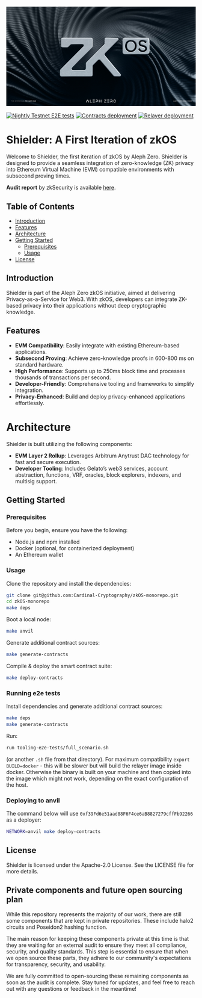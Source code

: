 [![LOGO][logo]][aleph-homepage]

[![Nightly Testnet E2E tests][nightly-tests-badge]][nightly-tests]
[![Contracts deployment][contracts-deployment-badge]][contracts-deployment]
[![Relayer deployment][relayer-deployment-badge]][relayer-deployment]

# Shielder: A First Iteration of zkOS

Welcome to Shielder, the first iteration of zkOS by Aleph Zero.
Shielder is designed to provide a seamless integration of zero-knowledge (ZK) privacy into Ethereum Virtual Machine (EVM) compatible environments with subsecond proving times.

**Audit report** by zkSecurity is available [here](https://reports.zksecurity.xyz/reports/aleph-zero-shielder/).

## Table of Contents

- [Introduction](#introduction)
- [Features](#features)
- [Architecture](#architecture)
- [Getting Started](#getting-started)
  - [Prerequisites](#prerequisites)
  - [Usage](#usage)
- [License](#license)

## Introduction

Shielder is part of the Aleph Zero zkOS initiative, aimed at delivering Privacy-as-a-Service for Web3. With zkOS, developers can integrate ZK-based privacy into their applications without deep cryptographic knowledge.

## Features

- **EVM Compatibility**: Easily integrate with existing Ethereum-based applications.
- **Subsecond Proving**: Achieve zero-knowledge proofs in 600-800 ms on standard hardware.
- **High Performance**: Supports up to 250ms block time and processes thousands of transactions per second.
- **Developer-Friendly**: Comprehensive tooling and frameworks to simplify integration.
- **Privacy-Enhanced**: Build and deploy privacy-enhanced applications effortlessly.

# Architecture

Shielder is built utilizing the following components:

- **EVM Layer 2 Rollup**: Leverages Arbitrum Anytrust DAC technology for fast and secure execution.
- **Developer Tooling**: Includes Gelato’s web3 services, account abstraction, functions, VRF, oracles, block explorers, indexers, and multisig support.

## Getting Started

### Prerequisites

Before you begin, ensure you have the following:

- Node.js and npm installed
- Docker (optional, for containerized deployment)
- An Ethereum wallet

### Usage

Clone the repository and install the dependencies:

```bash
git clone git@github.com:Cardinal-Cryptography/zkOS-monorepo.git
cd zkOS-monorepo
make deps
```

Boot a local node:

```bash
make anvil
```

Generate additional contract sources:

```bash
make generate-contracts
```

Compile & deploy the smart contract suite:

```bash
make deploy-contracts
```

### Running e2e tests

Install dependencies and generate additional contract sources:

```bash
make deps
make generate-contracts
```

Run:

```bash
run tooling-e2e-tests/full_scenario.sh
```

(or another `.sh` file from that directory). For maximum compatibility `export BUILD=docker` - this will be slower but
will build the relayer image inside docker. Otherwise the binary is built on your machine and then copied into the image
which might not work, depending on the exact configuration of the host.

### Deploying to anvil

The command below will use `0xf39Fd6e51aad88F6F4ce6aB8827279cffFb92266` as a deployer:

```bash
NETWORK=anvil make deploy-contracts
```

## License

Shielder is licensed under the Apache-2.0 License. See the LICENSE file for more details.

## Private components and future open sourcing plan
While this repository represents the majority of our work, there are still some components that are kept in private repositories.
These include halo2 circuits and Poseidon2 hashing function.

The main reason for keeping these components private at this time is that they are waiting for an external audit to ensure they meet all compliance, security, and quality standards.
This step is essential to ensure that when we open source these parts, they adhere to our community's expectations for transparency, security, and usability.

We are fully committed to open-sourcing these remaining components as soon as the audit is complete. Stay tuned for updates, and feel free to reach out with any questions or feedback in the meantime!

[aleph-homepage]: https://alephzero.org
[logo]: logo.png
[contracts-deployment]: https://github.com/Cardinal-Cryptography/zkOS-monorepo/actions/workflows/manual-deploy-contract.yml
[contracts-deployment-badge]: https://github.com/Cardinal-Cryptography/zkOS-monorepo/actions/workflows/manual-deploy-contract.yml/badge.svg
[relayer-deployment]: https://github.com/Cardinal-Cryptography/zkOS-monorepo/actions/workflows/testnet-stage-build-and-deploy-shielder-relayer.yml
[relayer-deployment-badge]: https://github.com/Cardinal-Cryptography/zkOS-monorepo/actions/workflows/testnet-stage-build-and-deploy-shielder-relayer.yml/badge.svg
[nightly-tests]: https://github.com/Cardinal-Cryptography/zkOS-monorepo/actions/workflows/testnet-nightly-e2e.yml
[nightly-tests-badge]: https://github.com/Cardinal-Cryptography/zkOS-monorepo/actions/workflows/testnet-nightly-e2e.yml/badge.svg
